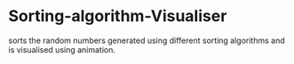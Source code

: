 # Sorting-algorithm-Visualiser
sorts the random numbers generated using different sorting algorithms and is visualised using animation.
